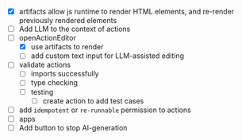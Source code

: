 - [x] artifacts
  allow js runtime to render HTML elements, and re-render previously rendered elements
- [ ] Add LLM to the context of actions
- [ ] openActionEditor
    - [x] use artifacts to render
    - [ ] add custom text input for LLM-assisted editing
- [ ] validate actions
  - [ ] imports successfully
  - [ ] type checking
  - [ ] testing
    - [ ] create action to add test cases
- [ ] add `idempotent` or `re-runnable` permission to actions
- [ ] apps
- [ ] Add button to stop AI-generation
